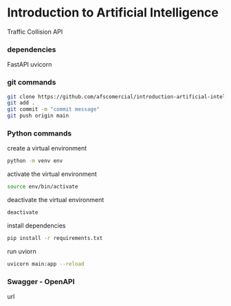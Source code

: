 
# Introduction to Artificial Intelligence
Traffic Collision API


### dependencies

FastAPI
uvicorn


### git commands

```bash
git clone https://github.com/afscomercial/introduction-artificial-intelligence.git
git add .
git commit -m "commit message"
git push origin main
```


### Python commands

create a virtual environment
```bash
python -m venv env
```

activate the virtual environment
```bash
source env/bin/activate
```

deactivate the virtual environment
```bash
deactivate
```

install dependencies
```bash
pip install -r requirements.txt
```

run uviorn
```bash
uvicorn main:app --reload
```

### Swagger - OpenAPI

url
